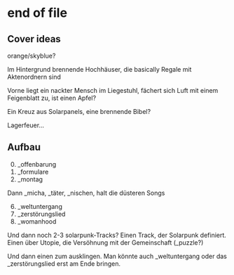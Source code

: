 # end of file

## Cover ideas

orange/skyblue?

Im Hintergrund brennende Hochhäuser, die basically Regale mit Aktenordnern sind

Vorne liegt ein nackter Mensch im Liegestuhl, fächert sich Luft mit einem Feigenblatt zu, ist einen Apfel?

Ein Kreuz aus Solarpanels, eine brennende Bibel?

Lagerfeuer...

## Aufbau

0. \_offenbarung
1. \_formulare
2. \_montag

Dann \_micha, \_täter, \_nischen, halt die düsteren Songs

6. \_weltuntergang
7. \_zerstörungslied
8. \_womanhood

Und dann noch 2-3 solarpunk-Tracks? 
Einen Track, der Solarpunk definiert.
Einen über Utopie, die Versöhnung mit der Gemeinschaft (\_puzzle?)

Und dann einen zum ausklingen. Man könnte auch \_weltuntergang oder das
\_zerstörungslied erst am Ende bringen.

